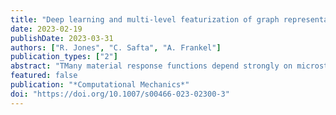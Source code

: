 ```yaml
---
title: "Deep learning and multi-level featurization of graph representations of microstructural data"
date: 2023-02-19
publishDate: 2023-03-31
authors: ["R. Jones", "C. Safta", "A. Frankel"]
publication_types: ["2"]
abstract: "TMany material response functions depend strongly on microstructure, such as inhomogeneities in phase or orientation. Homogenization presents the task of predicting the mean response of a sample of the microstructure to external loading for use in subgrid models and structure-property explorations. In contrast to mathematically derived homogenization techniques, data driven machine learning can provide empirical global average quantities of interest where traditional homogenization theory is lacking. Although many microstructural fields have obvious segmentations, learning directly from the graph induced by the segmentation can be difficult because this representation does not encode all the information of the full field. We develop a means of deep learning of hidden features on the reduced graph given the native discretization and a segmentation of the initial input field. The features are associated with regions represented as nodes on the reduced graph. This reduced representation is then the basis for the subsequent multi-level/scale graph convolutional network model. There are a number of advantages of reducing the graph before fully processing it with convolutional layers, such as interpretable features and efficiency on large meshes. We demonstrate the performance of the proposed network relative to convolutional neural networks operating directly on the native discretization of the data using three physical exemplars."
featured: false
publication: "*Computational Mechanics*"
doi: "https://doi.org/10.1007/s00466-023-02300-3"
---
```


